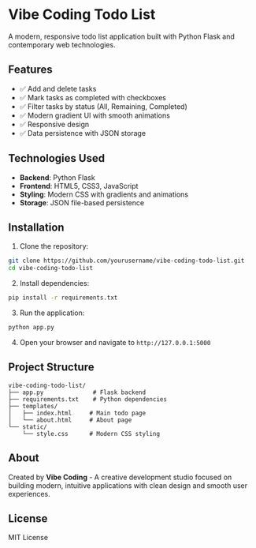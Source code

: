 # Vibe Coding Todo List

A modern, responsive todo list application built with Python Flask and contemporary web technologies.

## Features

- ✅ Add and delete tasks
- ✅ Mark tasks as completed with checkboxes
- ✅ Filter tasks by status (All, Remaining, Completed)
- ✅ Modern gradient UI with smooth animations
- ✅ Responsive design
- ✅ Data persistence with JSON storage

## Technologies Used

- **Backend**: Python Flask
- **Frontend**: HTML5, CSS3, JavaScript
- **Styling**: Modern CSS with gradients and animations
- **Storage**: JSON file-based persistence

## Installation

1. Clone the repository:
```bash
git clone https://github.com/yourusername/vibe-coding-todo-list.git
cd vibe-coding-todo-list
```

2. Install dependencies:
```bash
pip install -r requirements.txt
```

3. Run the application:
```bash
python app.py
```

4. Open your browser and navigate to `http://127.0.0.1:5000`

## Project Structure

```
vibe-coding-todo-list/
├── app.py              # Flask backend
├── requirements.txt    # Python dependencies
├── templates/
│   ├── index.html     # Main todo page
│   └── about.html     # About page
└── static/
    └── style.css      # Modern CSS styling
```

## About

Created by **Vibe Coding** - A creative development studio focused on building modern, intuitive applications with clean design and smooth user experiences.

## License

MIT License